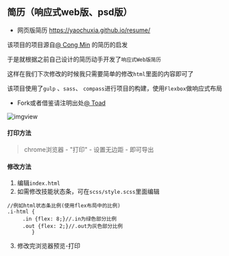 
## 简历（响应式web版、psd版）
- 网页版简历 https://yaochuxia.github.io/resume/

该项目的项目源自[@ Cong Min](https://congm.in) 的简历的启发

于是就根据之前自己设计的简历动手开发了`响应式Web版简历`

这样在我们下次修改的时候我只需要简单的修改`html`里面的内容即可了

该项目使用了`gulp` 、`sass`、 `compass`进行项目的构建，使用`Flexbox`做响应式布局

- Fork或者借鉴请注明出处[@ Toad](http://toadw.cn)

![imgview](toadresume-intro.jpg)


#### 打印方法

> chrome浏览器 - "打印" - 设置无边距 - 即可导出


#### 修改方法
1. 编辑`index.html`
2. 如需修改技能状态条，可在`scss/style.scss`里面编辑
```
//例如html状态条比例(使用flex布局中的比例)
.i-html {
     .in {flex: 8;}//.in为绿色部分比例
     .out {flex: 2;}//.out为灰色部分比例
        }
```
3. 修改完浏览器预览-打印

